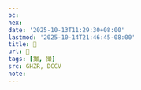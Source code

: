 ```yaml
---
bc:
hex:
date: '2025-10-13T11:29:30+08:00'
lastmod: '2025-10-14T21:46:45-08:00'
title: 󰡳
url: 󰡳
tags: [撮, 撮]
src: GHZR, DCCV
note:
---
```

